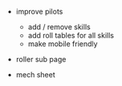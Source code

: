 * improve pilots
  * add / remove skills
  * add roll tables for all skills
  * make mobile friendly

* roller sub page
* mech sheet
